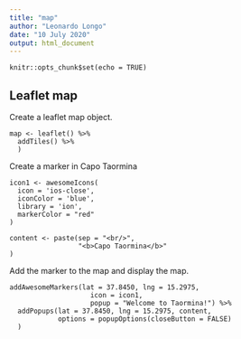 ```yaml
---
title: "map"
author: "Leonardo Longo"
date: "10 July 2020"
output: html_document
---
```


```{r setup, include=FALSE}
knitr::opts_chunk$set(echo = TRUE)
```

## Leaflet map
Create a leaflet map object.
```{r, echo=FALSE}
map <- leaflet() %>%
  addTiles() %>%
  )
```

Create a marker in Capo Taormina
```{r}
icon1 <- awesomeIcons(
  icon = 'ios-close',
  iconColor = 'blue',
  library = 'ion',
  markerColor = "red"
)

content <- paste(sep = "<br/>",
                 "<b>Capo Taormina</b>"
)
```

Add the marker to the map and display the map.
```{r}
addAwesomeMarkers(lat = 37.8450, lng = 15.2975,
                    icon = icon1,
                    popup = "Welcome to Taormina!") %>%
  addPopups(lat = 37.8450, lng = 15.2975, content,
            options = popupOptions(closeButton = FALSE)
  )
```
